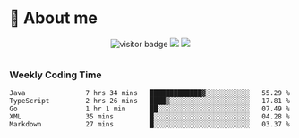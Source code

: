 <!-- ![](https://youpai.roccoshi.top/img/20200804214216.png) -->

# 🧐 About me
 
<p align="center">
<img src="https://visitor-badge.laobi.icu/badge?page_id=Lincest.Lincest&title=hits" alt="visitor badge"/>
<a href="mailto:imroccoshi@gmail.com"><img src="https://img.shields.io/badge/gmail-imroccoshi%40gmail.com-red"></a>
<a href="https://blog.roccoshi.top"><img src="https://img.shields.io/badge/blog-roccoshi-green"></a>
</p>

<div align="center">
  <img src="https://github-readme-stats.vercel.app/api?username=Lincest&show_icons=true&count_private=true&show_owner=true" alt="">
   <!-- <img src="https://github-readme-stats.vercel.app/api/wakatime?username=Moreality&v=2" alt=""/> -->
</div>

### Weekly Coding Time

<!--START_SECTION:waka-->

```text
Java               7 hrs 34 mins   █████████████▓░░░░░░░░░░░   55.29 %
TypeScript         2 hrs 26 mins   ████▒░░░░░░░░░░░░░░░░░░░░   17.81 %
Go                 1 hr 1 min      ██░░░░░░░░░░░░░░░░░░░░░░░   07.49 %
XML                35 mins         █░░░░░░░░░░░░░░░░░░░░░░░░   04.28 %
Markdown           27 mins         █░░░░░░░░░░░░░░░░░░░░░░░░   03.37 %
```

<!--END_SECTION:waka-->


